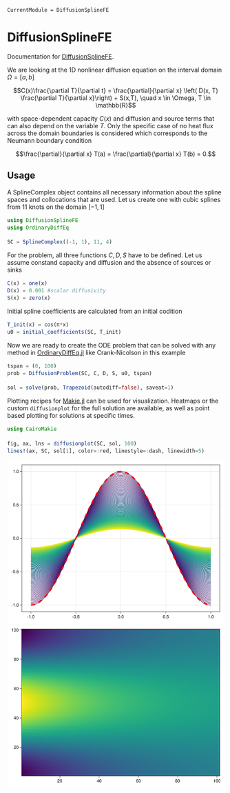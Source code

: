 ```@meta
CurrentModule = DiffusionSplineFE
```

# DiffusionSplineFE

Documentation for [DiffusionSplineFE](https://github.com/joristh/DiffusionSplineFE.jl).

We are looking at the 1D nonlinear diffusion equation on the interval domain $\Omega = [a, b]$

$$C(x)\frac{\partial T}{\partial t} = \frac{\partial}{\partial x} \left( D(x, T) \frac{\partial T}{\partial x}\right) + S(x,T), \quad x \in \Omega, T \in \mathbb{R}$$

with space-dependent capacity $C(x)$ and diffusion and source terms that can also depend on the variable $T$. Only the specific case of no heat flux across the domain boundaries is considered which corresponds to the Neumann boundary condition

$$\frac{\partial}{\partial x} T(a) = \frac{\partial}{\partial x} T(b) = 0.$$

## Usage

A SplineComplex object contains all necessary information about the spline spaces and collocations that are used. Let us create one with cubic splines from 11 knots on the domain $[-1, 1]$

```julia
using DiffusionSplineFE
using OrdinaryDiffEq

SC = SplineComplex((-1, 1), 11, 4)
```

For the problem, all three functions $C, D, S$ have to be defined. Let us assume constand capacity and diffusion and the absence of sources or sinks

```julia
C(x) = one(x)
D(x) = 0.001 #scalar diffusivity
S(x) = zero(x)
```

Initial spline coefficients are calculated from an initial codition

```julia
T_init(x) = cos(π*x)
u0 = initial_coefficients(SC, T_init)
```

Now we are ready to create the ODE problem that can be solved with any method in [OrdinaryDiffEq.jl](https://github.com/SciML/OrdinaryDiffEq.jl) like Crank-Nicolson in this example

```julia
tspan = (0, 100)
prob = DiffusionProblem(SC, C, D, S, u0, tspan)

sol = solve(prob, Trapezoid(autodiff=false), saveat=1)
```

Plotting recipes for [Makie.jl](https://github.com/MakieOrg/Makie.jl) can be used for visualization. Heatmaps or the custom `diffusionplot` for the full solution are available, as well as point based plotting for solutions at specific times.

```julia
using CairoMakie

fig, ax, lns = diffusionplot(SC, sol, 100)
lines!(ax, SC, sol[1], color=:red, linestyle=:dash, linewidth=5)
```

![Diffusion plot](diffusionplot.png)
![Diffusion heatmap](heatmap.png)


